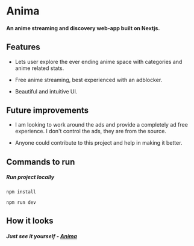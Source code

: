 # Anima

#### An anime streaming and discovery web-app built on Nextjs. 

## Features

- Lets user explore the ever ending anime space with categories and anime related stats.

- Free anime streaming, best experienced with an adblocker.

- Beautiful and intuitive UI.

## Future improvements

- I am looking to work around the ads and provide a completely ad free experience. I don't control the ads, they are from the source.

- Anyone could contribute to this project and help in making it better.

## Commands to run

##### Run project locally

```
npm install

npm run dev
```

## How it looks

##### Just see it yourself - [Anima](https://anima-woad.vercel.app)

